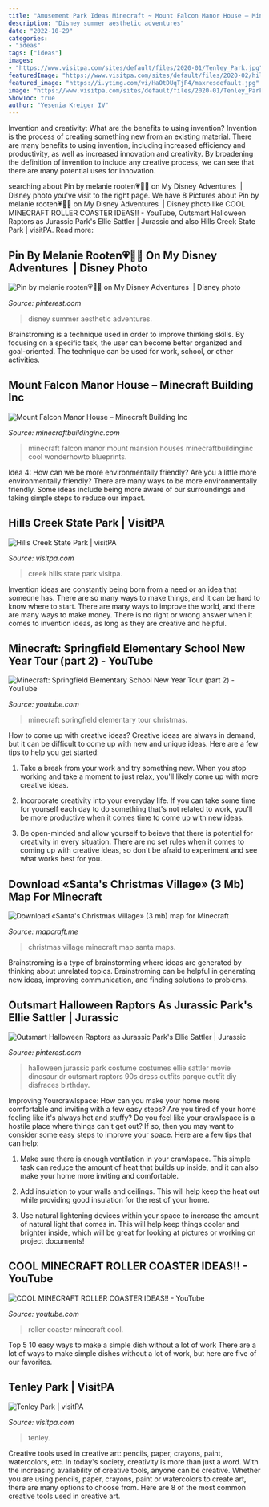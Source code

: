 ```yaml
---
title: "Amusement Park Ideas Minecraft ~ Mount Falcon Manor House – Minecraft Building Inc"
description: "Disney summer aesthetic adventures"
date: "2022-10-29"
categories:
- "ideas"
tags: ["ideas"]
images:
- "https://www.visitpa.com/sites/default/files/2020-01/Tenley_Park.jpg"
featuredImage: "https://www.visitpa.com/sites/default/files/2020-02/hills-creek-state-park_34687887351_o_0.jpg"
featured_image: "https://i.ytimg.com/vi/HaOtDUqTjF4/maxresdefault.jpg"
image: "https://www.visitpa.com/sites/default/files/2020-01/Tenley_Park.jpg"
ShowToc: true
author: "Yesenia Kreiger IV"
---
```



Invention and creativity: What are the benefits to using invention?
Invention is the process of creating something new from an existing material. There are many benefits to using invention, including increased efficiency and productivity, as well as increased innovation and creativity. By broadening the definition of invention to include any creative process, we can see that there are many potential uses for innovation.

	

		
searching about Pin by melanie rooten💗🧚‍♀️ on My Disney Adventures ️ | Disney photo you've visit to the right page. We have 8 Pictures about Pin by melanie rooten💗🧚‍♀️ on My Disney Adventures ️ | Disney photo like COOL MINECRAFT ROLLER COASTER IDEAS!! - YouTube, Outsmart Halloween Raptors as Jurassic Park&#039;s Ellie Sattler | Jurassic and also Hills Creek State Park | visitPA. Read more:
		
    
## Pin By Melanie Rooten💗🧚‍♀️ On My Disney Adventures ️ | Disney Photo

<img loading=lazy src="https://i.pinimg.com/originals/d6/96/41/d69641279162d86862279048627c01e3.jpg" onerror="this.onerror=null;this.src='https://tse2.mm.bing.net/th?id=OIP.cMo8caDkvstbhvYg3kIKdgHaNK&amp;pid=15.1';" alt="Pin by melanie rooten💗🧚‍♀️ on My Disney Adventures ️ | Disney photo">

_Source: pinterest.com_

>disney summer aesthetic adventures. 

	

Brainstroming is a technique used in order to improve thinking skills. By focusing on a specific task, the user can become better organized and goal-oriented. The technique can be used for work, school, or other activities.

    
## Mount Falcon Manor House – Minecraft Building Inc

<img loading=lazy src="http://www.minecraftbuildinginc.com/wp-content/uploads/2013/05/Falcon-Manor-3.jpg" onerror="this.onerror=null;this.src='https://tse2.mm.bing.net/th?id=OIP.r_w1FYbITuxvjWbpklW8MgHaEQ&amp;pid=15.1';" alt="Mount Falcon Manor House – Minecraft Building Inc">

_Source: minecraftbuildinginc.com_

>minecraft falcon manor mount mansion houses minecraftbuildinginc cool wonderhowto blueprints. 

	

Idea 4: How can we be more environmentally friendly?
Are you a little more environmentally friendly? There are many ways to be more environmentally friendly. Some ideas include being more aware of our surroundings and taking simple steps to reduce our impact.

    
## Hills Creek State Park | VisitPA

<img loading=lazy src="https://www.visitpa.com/sites/default/files/2020-02/hills-creek-state-park_34687887351_o_0.jpg" onerror="this.onerror=null;this.src='https://tse4.mm.bing.net/th?id=OIP.Ox84Kf4zZbgXouiIm64i2gHaCe&amp;pid=15.1';" alt="Hills Creek State Park | visitPA">

_Source: visitpa.com_

>creek hills state park visitpa. 

	

Invention ideas are constantly being born from a need or an idea that someone has. There are so many ways to make things, and it can be hard to know where to start. There are many ways to improve the world, and there are many ways to make money. There is no right or wrong answer when it comes to invention ideas, as long as they are creative and helpful.

    
## Minecraft: Springfield Elementary School New Year Tour (part 2) - YouTube

<img loading=lazy src="http://i.ytimg.com/vi/IhPywaI1DOA/maxresdefault.jpg" onerror="this.onerror=null;this.src='https://tse1.mm.bing.net/th?id=OIP.n_DSzJpYtHzy-rzADVD5iwHaEK&amp;pid=15.1';" alt="Minecraft: Springfield Elementary School New Year Tour (part 2) - YouTube">

_Source: youtube.com_

>minecraft springfield elementary tour christmas. 

	

How to come up with creative ideas?
Creative ideas are always in demand, but it can be difficult to come up with new and unique ideas. Here are a few tips to help you get started:
1. Take a break from your work and try something new. When you stop working and take a moment to just relax, you'll likely come up with more creative ideas.

2. Incorporate creativity into your everyday life. If you can take some time for yourself each day to do something that's not related to work, you'll be more productive when it comes time to come up with new ideas.

3. Be open-minded and allow yourself to beieve that there is potential for creativity in every situation. There are no set rules when it comes to coming up with creative ideas, so don't be afraid to experiment and see what works best for you.

    
## Download «Santa&#039;s Christmas Village» (3 Mb) Map For Minecraft

<img loading=lazy src="https://mapcraft.me/images/3461/2018-12-18_22.04.50.png" onerror="this.onerror=null;this.src='https://tse1.mm.bing.net/th?id=OIP.ot2CNedVFNTAGo4R7VgyvAHaEK&amp;pid=15.1';" alt="Download «Santa&#039;s Christmas Village» (3 mb) map for Minecraft">

_Source: mapcraft.me_

>christmas village minecraft map santa maps. 

	

Brainstroming is a type of brainstorming where ideas are generated by thinking about unrelated topics. Brainstroming can be helpful in generating new ideas, improving communication, and finding solutions to problems.

    
## Outsmart Halloween Raptors As Jurassic Park&#039;s Ellie Sattler | Jurassic

<img loading=lazy src="https://i.pinimg.com/736x/53/e8/d6/53e8d65d8ca72442fa4a4df79a989961.jpg" onerror="this.onerror=null;this.src='https://tse2.mm.bing.net/th?id=OIP.i8-aDL-jqqI2rTBOKI7NGwAAAA&amp;pid=15.1';" alt="Outsmart Halloween Raptors as Jurassic Park&#039;s Ellie Sattler | Jurassic">

_Source: pinterest.com_

>halloween jurassic park costume costumes ellie sattler movie dinosaur dr outsmart raptors 90s dress outfits parque outfit diy disfraces birthday. 

	

Improving Yourcrawlspace: How can you make your home more comfortable and inviting with a few easy steps?
Are you tired of your home feeling like it's always hot and stuffy? Do you feel like your crawlspace is a hostile place where things can't get out? If so, then you may want to consider some easy steps to improve your space. Here are a few tips that can help:
1. Make sure there is enough ventilation in your crawlspace. This simple task can reduce the amount of heat that builds up inside, and it can also make your home more inviting and comfortable.

2. Add insulation to your walls and ceilings. This will help keep the heat out while providing good insulation for the rest of your home.

3. Use natural lightening devices within your space to increase the amount of natural light that comes in. This will help keep things cooler and brighter inside, which will be great for looking at pictures or working on project documents!

    
## COOL MINECRAFT ROLLER COASTER IDEAS!! - YouTube

<img loading=lazy src="https://i.ytimg.com/vi/HaOtDUqTjF4/maxresdefault.jpg" onerror="this.onerror=null;this.src='https://tse2.mm.bing.net/th?id=OIP.8jmqjowCCqbclCksDBaoHQHaEK&amp;pid=15.1';" alt="COOL MINECRAFT ROLLER COASTER IDEAS!! - YouTube">

_Source: youtube.com_

>roller coaster minecraft cool. 

	

Top 5 10 easy ways to make a simple dish without a lot of work
There are a lot of ways to make simple dishes without a lot of work, but here are five of our favorites.

    
## Tenley Park | VisitPA

<img loading=lazy src="https://www.visitpa.com/sites/default/files/2020-01/Tenley_Park.jpg" onerror="this.onerror=null;this.src='https://tse2.mm.bing.net/th?id=OIP.omvgyvpetuFbkGzoRBUzgwHaC5&amp;pid=15.1';" alt="Tenley Park | visitPA">

_Source: visitpa.com_

>tenley. 

	

Creative tools used in creative art: pencils, paper, crayons, paint, watercolors, etc.
In today's society, creativity is more than just a word. With the increasing availability of creative tools, anyone can be creative. Whether you are using pencils, paper, crayons, paint or watercolors to create art, there are many options to choose from. Here are 8 of the most common creative tools used in creative art.

